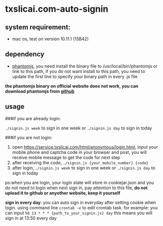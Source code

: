 # txslicai.com-auto-signin

## system requirement:
- mac os, test on version 10.11.1 (15B42)


## dependency

- [phantomjs](http://phantomjs.org/), you need install the binary file to /usr/local/bin/phantomjs or link to this path,
if you do not want install to this path, you need to update the first line to specify your binary path in every .js file

**the phantomjs binary on official website does not work, you can download  phantomjs from [github](https://github.com/eugene1g/phantomjs/releases)**

## usage

###if you are already login:

`./signin.js week` to sign in one week  or `./signin.js day` to sign in today

###if you are not login:

1. open https://service.txslicai.com/html/anonymous/login.html, input your mobile phone and captcha code in your
browser and post, you will receive mobile message to get the code for next step
2. after receiving the code, `./signin.js {your_mobile_number} {code}`
3. after login, `./signin.js week` to sign in one week  or `./signin.js day` to sign in today


ps:when you are login, your login state will store in cookiejar.json and you do not need to login when next sign in,
pay attention to this file, **do not upload it to github or anyother website, keep it yourself**

**sign in every day**:
you can auto sign in everyday after setting cookie when login.
using command line `crontab -e` to edit crontab task.
for example: you can input
`50 13 * * * {path_to_your_signin.js} day`
this means you will sign in at 13:50 every day

